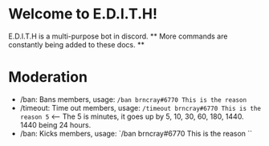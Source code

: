 # Welcome to E.D.I.T.H!

E.D.I.T.H is a multi-purpose bot in discord. ** More commands are constantly being added to these docs. **


# Moderation

 - /ban: Bans members, usage: `/ban brncray#6770 This is the reason `
 - /timeout: Time out members, usage: `/timeout brncray#6770 This is the reason 5` <-- The 5 is minutes, it goes up by 5, 10, 30, 60, 180, 1440. 1440 being 24 hours. 
 - /ban: Kicks members, usage: `/ban brncray#6770 This is the reason ``


